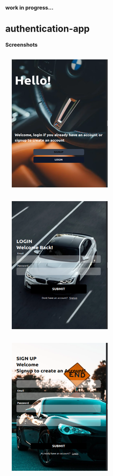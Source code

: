 ### work in progress...
# authentication-app

### Screenshots
<p allign="center">
<img src="screenshots/homepage.png" alt="hompage" style="padding: 20px" width="300" height='400px'>
<img src="screenshots/login.png" alt="login" style="padding: 20px"width="300" height='400px'>
<img src="screenshots/signup.png" alt="signup" style="padding: 20px" width="300" height='400px'>
</p>
